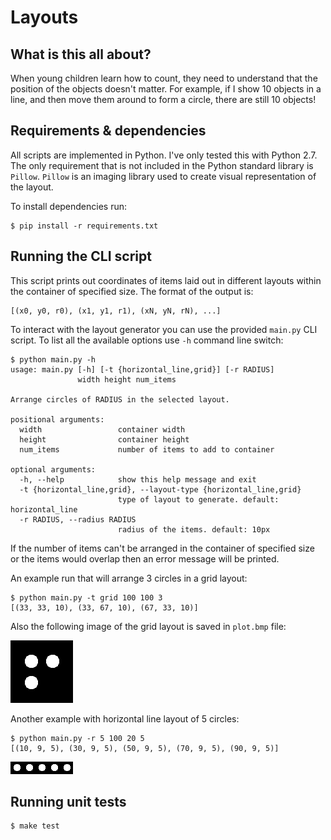 # Layouts

## What is this all about?

When young children learn how to count, they need to understand that
the position of the objects doesn't matter. For example, if I show 10
objects in a line, and then move them around to form a circle, there
are still 10 objects!


## Requirements & dependencies

All scripts are implemented in Python. I've only tested this with
Python 2.7. The only requirement that is not included in the Python
standard library is `Pillow`. `Pillow` is an imaging library used to
create visual representation of the layout.

To install dependencies run:

    $ pip install -r requirements.txt


## Running the CLI script

This script prints out coordinates of items laid out in different
layouts within the container of specified size. The format of the
output is:

    [(x0, y0, r0), (x1, y1, r1), (xN, yN, rN), ...]

To interact with the layout generator you can use the provided
`main.py` CLI script. To list all the available options use `-h`
command line switch:

    $ python main.py -h
    usage: main.py [-h] [-t {horizontal_line,grid}] [-r RADIUS]
                   width height num_items
    
    Arrange circles of RADIUS in the selected layout.
    
    positional arguments:
      width                 container width
      height                container height
      num_items             number of items to add to container
    
    optional arguments:
      -h, --help            show this help message and exit
      -t {horizontal_line,grid}, --layout-type {horizontal_line,grid}
                            type of layout to generate. default: horizontal_line
      -r RADIUS, --radius RADIUS
                            radius of the items. default: 10px

If the number of items can't be arranged in the container of specified
size or the items would overlap then an error message will be printed.

An example run that will arrange 3 circles in a grid layout:

    $ python main.py -t grid 100 100 3
    [(33, 33, 10), (33, 67, 10), (67, 33, 10)]
    
Also the following image of the grid layout is saved in `plot.bmp`
file:

![grid layout](/examples/grid3.bmp)

Another example with horizontal line layout of 5 circles:

    $ python main.py -r 5 100 20 5
    [(10, 9, 5), (30, 9, 5), (50, 9, 5), (70, 9, 5), (90, 9, 5)]

![horizontal line layout](/examples/hline5.bmp)


## Running unit tests

    $ make test
